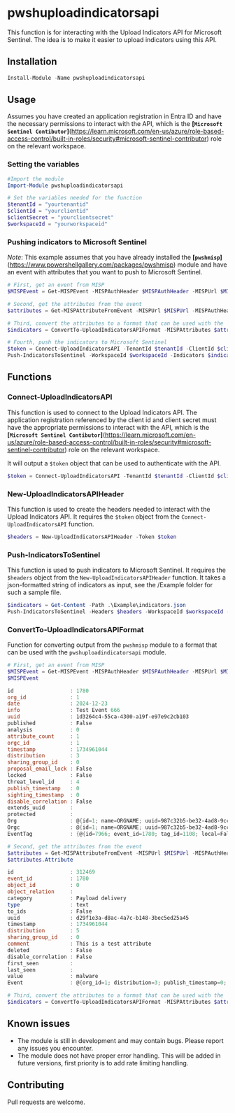 # pwshuploadindicatorsapi 

This function is for interacting with the Upload Indicators API for Microsoft Sentinel. The idea is to make it easier to upload indicators using this API. 

## Installation

```powershell
Install-Module -Name pwshuploadindicatorsapi
```

## Usage

Assumes you have created an application registration in Entra ID and have the necessary permissions to interact with the API, which is the **[`Microsoft Sentinel Contibutor`]**(https://learn.microsoft.com/en-us/azure/role-based-access-control/built-in-roles/security#microsoft-sentinel-contributor) role on the relevant workspace.

### Setting the variables

```powershell
#Import the module
Import-Module pwshuploadindicatorsapi

# Set the variables needed for the function
$tenantId = "yourtenantid"
$clientId = "yourclientid"
$clientSecret = "yourclientsecret"
$workspaceId = "yourworkspaceid"
```

### Pushing indicators to Microsoft Sentinel

*Note*: This example assumes that you have already installed the **[`pwshmisp`]**(https://www.powershellgallery.com/packages/pwshmisp) module and have an event with attributes that you want to push to Microsoft Sentinel.

```powershell
# First, get an event from MISP
$MISPEvent = Get-MISPEvent -MISPAuthHeader $MISPAuthHeader -MISPUrl $MISPUrl -MISPOrg "ORGNAME" -MISPEventName "Test Event 666" -SelfSigned

# Second, get the attributes from the event
$attributes = Get-MISPAttributeFromEvent -MISPUrl $MISPUrl -MISPAuthHeader $MISPAuthHeader -EventID $MISPEvent.id -SelfSigned

# Third, convert the attributes to a format that can be used with the `pwshuploadindicatorsapi` module
$indicators = ConvertTo-UploadIndicatorsAPIFormat -MISPAttributes $attributes.Attribute -MISPEvent $MISPEvent

# Fourth, push the indicators to Microsoft Sentinel
$token = Connect-UploadIndicatorsAPI -TenantId $tenantId -ClientId $clientId -ClientSecret $clientSecret
Push-IndicatorsToSentinel -WorkspaceId $workspaceId -Indicators $indicators -Token $token
```

## Functions

### Connect-UploadIndicatorsAPI

This function is used to connect to the Upload Indicators API. The application registration referenced by the client id and client secret must have the appropriate permissions to interact with the API, which is the **[`Microsoft Sentinel Contibutor`]**(https://learn.microsoft.com/en-us/azure/role-based-access-control/built-in-roles/security#microsoft-sentinel-contributor) role on the relevant workspace.

It will output a `$token` object that can be used to authenticate with the API.

```powershell
$token = Connect-UploadIndicatorsAPI -TenantId $tenantId -ClientId $clientId -ClientSecret $clientSecret
```

### New-UploadIndicatorsAPIHeader

This function is used to create the headers needed to interact with the Upload Indicators API. It requires the `$token` object from the `Connect-UploadIndicatorsAPI` function.

```powershell
$headers = New-UploadIndicatorsAPIHeader -Token $token
```

### Push-IndicatorsToSentinel

This function is used to push indicators to Microsoft Sentinel. It requires the `$headers` object from the `New-UploadIndicatorsAPIHeader` function. It takes a json-formatted string of indicators as input, see the /Example folder for such a sample file.

```powershell
$indicators = Get-Content -Path .\Example\indicators.json 
Push-IndicatorsToSentinel -Headers $headers -WorkspaceId $workspaceId -Indicators $indicators
```

### ConvertTo-UploadIndicatorsAPIFormat

Function for converting output from the `pwshmisp` module to a format that can be used with the `pwshuploadindicatorsapi` module.

```powershell
# First, get an event from MISP
$MISPEvent = Get-MISPEvent -MISPAuthHeader $MISPAuthHeader -MISPUrl $MISPUrl -MISPOrg "ORGNAME" -MISPEventName "Test Event 666" -SelfSigned
$MISPEvent

id                  : 1780
org_id              : 1
date                : 2024-12-23
info                : Test Event 666
uuid                : 1d3264c4-55ca-4300-a19f-e97e9c2cb103
published           : False
analysis            : 0
attribute_count     : 1
orgc_id             : 1
timestamp           : 1734961044
distribution        : 3
sharing_group_id    : 0
proposal_email_lock : False
locked              : False
threat_level_id     : 4
publish_timestamp   : 0
sighting_timestamp  : 0
disable_correlation : False
extends_uuid        : 
protected           : 
Org                 : @{id=1; name=ORGNAME; uuid=987c32b5-be32-4ad8-9ccc-a1dee70fe473}
Orgc                : @{id=1; name=ORGNAME; uuid=987c32b5-be32-4ad8-9ccc-a1dee70fe473}
EventTag            : {@{id=7966; event_id=1780; tag_id=1108; local=False; relationship_type=; Tag=}, @{id=7967; event_id=1780; tag_id=1137; local=False; relationship_type=; Tag=}}

# Second, get the attributes from the event
$attributes = Get-MISPAttributeFromEvent -MISPUrl $MISPUrl -MISPAuthHeader $MISPAuthHeader -EventID $MISPEvent.id -SelfSigned
$attributes.Attribute

id                  : 312469
event_id            : 1780
object_id           : 0
object_relation     : 
category            : Payload delivery
type                : text
to_ids              : False
uuid                : d29f1e3a-d8ac-4a7c-b148-3bec5ed25a45
timestamp           : 1734961044
distribution        : 5
sharing_group_id    : 0
comment             : This is a test attribute
deleted             : False
disable_correlation : False
first_seen          : 
last_seen           : 
value               : malware
Event               : @{org_id=1; distribution=3; publish_timestamp=0; id=1780; info=Test Event 666; orgc_id=1; uuid=1d3264c4-55ca-4300-a19f-e97e9c2cb103}

# Third, convert the attributes to a format that can be used with the `pwshuploadindicatorsapi` module
$indicators = ConvertTo-UploadIndicatorsAPIFormat -MISPAttributes $attributes.Attribute -MISPEvent $MISPEvent
```

## Known issues

- The module is still in development and may contain bugs. Please report any issues you encounter.
- The module does not have proper error handling. This will be added in future versions, first priority is to add rate limiting handling.

## Contributing

Pull requests are welcome. 